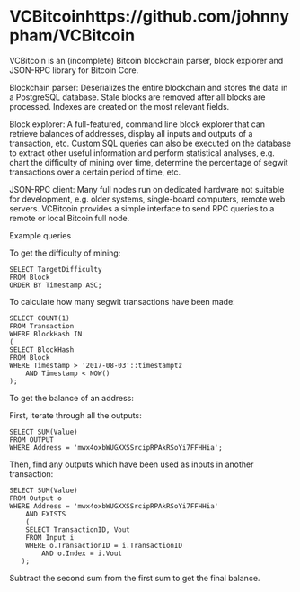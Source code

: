 # VCBitcoinhttps://github.com/johnnypham/VCBitcoin

VCBitcoin is an (incomplete) Bitcoin blockchain parser, block explorer and JSON-RPC library for Bitcoin Core.

Blockchain parser: Deserializes the entire blockchain and stores the data in a PostgreSQL database. Stale blocks are removed after all blocks are processed. Indexes are created on the most relevant fields.

Block explorer: A full-featured, command line block explorer that can retrieve balances of addresses, display all inputs and outputs of a transaction, etc. Custom SQL queries can also be executed on the database to extract other useful information and perform statistical analyses, e.g. chart the difficulty of mining over time, determine the percentage of segwit transactions over a certain period of time, etc.

JSON-RPC client: Many full nodes run on dedicated hardware not suitable for development, e.g. older systems, single-board computers, remote web servers. VCBitcoin provides a simple interface to send RPC queries to a remote or local Bitcoin full node.



Example queries



To get the difficulty of mining:

	SELECT TargetDifficulty
	FROM Block
	ORDER BY Timestamp ASC;


To calculate how many segwit transactions have been made:

	SELECT COUNT(1) 
	FROM Transaction 
	WHERE BlockHash IN 
	(
	SELECT BlockHash 
	FROM Block 
	WHERE Timestamp > '2017-08-03'::timestamptz 
		AND Timestamp < NOW()
	);


To get the balance of an address:

First, iterate through all the outputs:

	SELECT SUM(Value) 
	FROM OUTPUT 
	WHERE Address = 'mwx4oxbWUGXXSSrcipRPAkRSoYi7FFHHia';

Then, find any outputs which have been used as inputs in another transaction:

	SELECT SUM(Value) 
	FROM Output o
	WHERE Address = 'mwx4oxbWUGXXSSrcipRPAkRSoYi7FFHHia' 
		AND EXISTS 
		(
		SELECT TransactionID, Vout 
		FROM Input i 
		WHERE o.TransactionID = i.TransactionID 
			AND o.Index = i.Vout
	   );

Subtract the second sum from the first sum to get the final balance.





